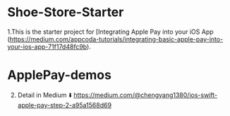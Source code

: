 
# Shoe-Store-Starter
1.This is the starter project for [Integrating Apple Pay into your iOS App
(https://medium.com/appcoda-tutorials/integrating-basic-apple-pay-into-your-ios-app-71f17d48fc9b).

# ApplePay-demos
2. Detail in Medium ⬇️
https://medium.com/@chengyang1380/ios-swift-apple-pay-step-2-a95a1568d69
